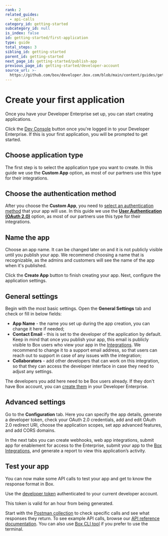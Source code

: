 ```yaml
---
rank: 2
related_guides:
  - api-calls
category_id: getting-started
subcategory_id: null
is_index: false
id: getting-started/first-application
type: guide
total_steps: 3
sibling_id: getting-started
parent_id: getting-started
next_page_id: getting-started/publish-app
previous_page_id: getting-started/developer-account
source_url: >-
  https://github.com/box/developer.box.com/blob/main/content/guides/getting-started/first-application.md
---
```

# Create your first application

Once you have your Developer Enterprise set up, you can start creating applications.

Click the [Dev Console][console] button once you're logged in to
your Developer Enterprise.
If this is your first application, you will be prompted to get started.

## Choose application type

The first step is to select the application type you want to create.
In this guide we use the **Custom App** option, as most of our partners
use this type for their integrations.

## Choose the authentication method

After you choose the **Custom App**, you need to [select an authentication
method][auth] that your app will use. In this guide we use the
[**User Authentication (OAuth 2.0)**][oauth2] option, as most of our partners
use this type for their integrations.

## Name the app

Choose an app name. It can be changed later on and it is not publicly
visible until you publish your app. We recommend choosing a name that
is recognizable, as the admins and customers will see the name of
the app when it's published.

Click the **Create App** button to finish creating your app.
Next, configure the application settings.

## General settings

Begin with the most basic settings. Open the **General Settings** tab
and check or fill in below fields:

- **App Name** - the name you set up during the app creation, you can change it here if needed;
- **Contact Email** - this is set to the developer of the application by default. Keep in mind that once you publish your app, this email is publicly visible to Box users who view your app in the [Integrations][integrations]. We recommend to change it to a support email address, so that users can reach out to support in case of any issues with the integration;
- **Collaborators** - add other developers that can work on this integration, so that they can access the developer interface in case they need to adjust any settings.

<Message type='notice'>

The developers you add here need to be Box users already. If they don't
have Box account, you can [create them][add-users] in your Developer Enterprise.

</Message>

## Advanced settings

Go to the **Configuration** tab. Here you can specify the app details,
generate a developer token, check your OAuth 2.0 credentials, add and
edit OAuth 2.0 redirect URI, choose the application scopes, set app advanced
features, and add CORS domains.

In the next tabs you can create webhooks, web app integrations,
submit app for enablement for access to the Enterprise, submit your app
to the [Box Integrations][integrations], and generate a report to view this application’s
activity.

## Test your app

You can now make some API calls to test your app and get to know the
response format in Box.

Use the [developer token][dev-token] authenticated to your current developer account.

<Message type='warning'>

This token is valid for an hour from being generated.

</Message>

Start with the [Postman collection][postman-collection] to check
specific calls and see what responses they return.
To see example API calls, browse our [API reference documentation][api-ref].
You can also use [Box CLI tool][box-cli] if you prefer to use the terminal.

[console]: https://cloud.app.box.com/developers/console
[auth]: g://authentication/select
[oauth2]: g://authentication/oauth2
[integrations]: g://applications/integrations
[add-users]: https://support.box.com/hc/en-us/articles/360043694594-Add-Users
[integrations]: https://cloud.app.box.com/integrations
[dev-token]: g://authentication/tokens/developer-tokens/#create-developer-token
[postman-collection]: g://tooling/postman
[api-ref]: https://developer.box.com/reference/
[box-cli]: https://github.com/box/boxcli